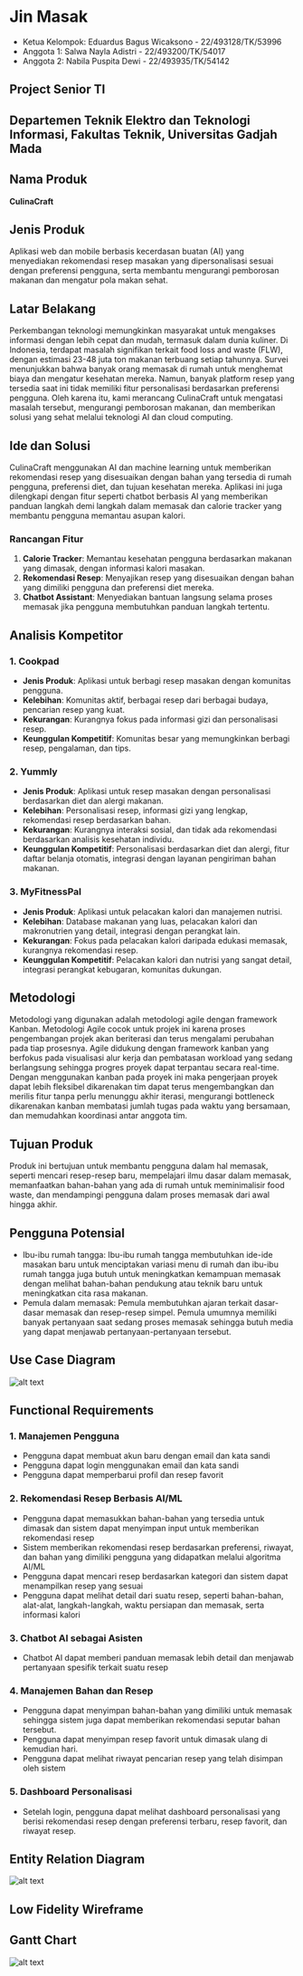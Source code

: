# Jin Masak

- Ketua Kelompok: Eduardus Bagus Wicaksono - 22/493128/TK/53996
- Anggota 1: Salwa Nayla Adistri - 22/493200/TK/54017
- Anggota 2: Nabila Puspita Dewi - 22/493935/TK/54142

## Project Senior TI

## Departemen Teknik Elektro dan Teknologi Informasi, Fakultas Teknik, Universitas Gadjah Mada

## Nama Produk
**CulinaCraft**

## Jenis Produk
Aplikasi web dan mobile berbasis kecerdasan buatan (AI) yang menyediakan rekomendasi resep masakan yang dipersonalisasi sesuai dengan preferensi pengguna, serta membantu mengurangi pemborosan makanan dan mengatur pola makan sehat.

## Latar Belakang
Perkembangan teknologi memungkinkan masyarakat untuk mengakses informasi dengan lebih cepat dan mudah, termasuk dalam dunia kuliner. Di Indonesia, terdapat masalah signifikan terkait food loss and waste (FLW), dengan estimasi 23-48 juta ton makanan terbuang setiap tahunnya. Survei menunjukkan bahwa banyak orang memasak di rumah untuk menghemat biaya dan mengatur kesehatan mereka. Namun, banyak platform resep yang tersedia saat ini tidak memiliki fitur personalisasi berdasarkan preferensi pengguna. Oleh karena itu, kami merancang CulinaCraft untuk mengatasi masalah tersebut, mengurangi pemborosan makanan, dan memberikan solusi yang sehat melalui teknologi AI dan cloud computing.

## Ide dan Solusi
CulinaCraft menggunakan AI dan machine learning untuk memberikan rekomendasi resep yang disesuaikan dengan bahan yang tersedia di rumah pengguna, preferensi diet, dan tujuan kesehatan mereka. Aplikasi ini juga dilengkapi dengan fitur seperti chatbot berbasis AI yang memberikan panduan langkah demi langkah dalam memasak dan calorie tracker yang membantu pengguna memantau asupan kalori.

### Rancangan Fitur
1. **Calorie Tracker**: Memantau kesehatan pengguna berdasarkan makanan yang dimasak, dengan informasi kalori masakan.
2. **Rekomendasi Resep**: Menyajikan resep yang disesuaikan dengan bahan yang dimiliki pengguna dan preferensi diet mereka.
3. **Chatbot Assistant**: Menyediakan bantuan langsung selama proses memasak jika pengguna membutuhkan panduan langkah tertentu.

## Analisis Kompetitor

### 1. Cookpad
- **Jenis Produk**: Aplikasi untuk berbagi resep masakan dengan komunitas pengguna.
- **Kelebihan**: Komunitas aktif, berbagai resep dari berbagai budaya, pencarian resep yang kuat.
- **Kekurangan**: Kurangnya fokus pada informasi gizi dan personalisasi resep.
- **Keunggulan Kompetitif**: Komunitas besar yang memungkinkan berbagi resep, pengalaman, dan tips.

### 2. Yummly
- **Jenis Produk**: Aplikasi untuk resep masakan dengan personalisasi berdasarkan diet dan alergi makanan.
- **Kelebihan**: Personalisasi resep, informasi gizi yang lengkap, rekomendasi resep berdasarkan bahan.
- **Kekurangan**: Kurangnya interaksi sosial, dan tidak ada rekomendasi berdasarkan analisis kesehatan individu.
- **Keunggulan Kompetitif**: Personalisasi berdasarkan diet dan alergi, fitur daftar belanja otomatis, integrasi dengan layanan pengiriman bahan makanan.

### 3. MyFitnessPal
- **Jenis Produk**: Aplikasi untuk pelacakan kalori dan manajemen nutrisi.
- **Kelebihan**: Database makanan yang luas, pelacakan kalori dan makronutrien yang detail, integrasi dengan perangkat lain.
- **Kekurangan**: Fokus pada pelacakan kalori daripada edukasi memasak, kurangnya rekomendasi resep.
- **Keunggulan Kompetitif**: Pelacakan kalori dan nutrisi yang sangat detail, integrasi perangkat kebugaran, komunitas dukungan.

## Metodologi
Metodologi yang digunakan adalah metodologi agile dengan framework Kanban. Metodologi Agile cocok untuk projek ini karena proses pengembangan projek akan beriterasi dan terus mengalami perubahan pada tiap prosesnya. Agile didukung dengan framework kanban yang berfokus pada visualisasi alur kerja dan pembatasan workload yang sedang berlangsung sehingga progres proyek dapat terpantau secara real-time. Dengan menggunakan kanban pada proyek ini maka pengerjaan proyek dapat lebih fleksibel dikarenakan tim dapat terus mengembangkan dan merilis fitur tanpa perlu menunggu akhir iterasi, mengurangi bottleneck dikarenakan kanban membatasi jumlah tugas pada waktu yang bersamaan, dan memudahkan koordinasi antar anggota tim. 

## Tujuan Produk
Produk ini bertujuan untuk membantu pengguna dalam hal memasak, seperti mencari resep-resep baru, mempelajari ilmu dasar dalam memasak, memanfaatkan bahan-bahan yang ada di rumah untuk meminimalisir food waste, dan mendampingi pengguna dalam proses memasak dari awal hingga akhir.

## Pengguna Potensial
- Ibu-ibu rumah tangga: Ibu-ibu rumah tangga membutuhkan ide-ide masakan baru untuk menciptakan variasi menu di rumah dan ibu-ibu rumah tangga juga butuh untuk meningkatkan kemampuan memasak dengan melihat bahan-bahan pendukung atau teknik baru untuk meningkatkan cita rasa makanan.
- Pemula dalam memasak: Pemula membutuhkan ajaran terkait dasar-dasar memasak dan resep-resep simpel. Pemula umumnya memiliki banyak pertanyaan saat sedang proses memasak sehingga butuh media yang dapat menjawab pertanyaan-pertanyaan tersebut.

## Use Case Diagram
![alt text](assets/use_case.png)

## Functional Requirements

### 1. Manajemen Pengguna
- Pengguna dapat membuat akun baru dengan email dan kata sandi
- Pengguna dapat login menggunakan email dan kata sandi
- Pengguna dapat memperbarui profil dan resep favorit
  
### 2. Rekomendasi Resep Berbasis AI/ML
- Pengguna dapat memasukkan bahan-bahan yang tersedia untuk dimasak dan sistem dapat menyimpan input untuk memberikan rekomendasi resep
- Sistem memberikan rekomendasi resep berdasarkan preferensi, riwayat, dan bahan yang dimiliki pengguna yang didapatkan melalui algoritma AI/ML
- Pengguna dapat mencari resep berdasarkan kategori dan sistem dapat menampilkan resep yang sesuai
- Pengguna dapat melihat detail dari suatu resep, seperti bahan-bahan, alat-alat, langkah-langkah, waktu persiapan dan memasak, serta informasi kalori
  
### 3. Chatbot AI sebagai Asisten
- Chatbot AI dapat memberi panduan memasak lebih detail dan menjawab pertanyaan spesifik terkait suatu resep
  
### 4. Manajemen Bahan dan Resep
- Pengguna dapat menyimpan bahan-bahan yang dimiliki untuk memasak sehingga sistem juga dapat memberikan rekomendasi seputar bahan tersebut.
- Pengguna dapat menyimpan resep favorit untuk dimasak ulang di kemudian hari.
- Pengguna dapat melihat riwayat pencarian resep yang telah disimpan oleh sistem

### 5. Dashboard Personalisasi
- Setelah login, pengguna dapat melihat dashboard personalisasi yang berisi rekomendasi resep dengan preferensi terbaru, resep favorit, dan riwayat resep.

## Entity Relation Diagram
![alt text](assets/erd.png)

## Low Fidelity Wireframe

## Gantt Chart
![alt text](assets/gannt_chart.png)
